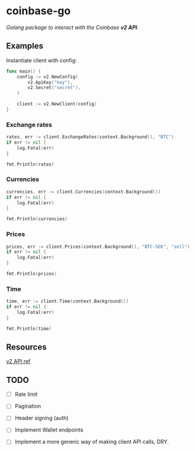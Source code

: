 # coinbase-go

_Golang package to interact with the Coinbase **v2 API**._

## Examples

Instantiate client with config:
```go
func main() {
	config := v2.NewConfig(
		v2.ApiKey("key"),
		v2.Secret("secret"),
	)

	client := v2.NewClient(config)
}
```

### Exchange rates

```go
rates, err := client.ExchangeRates(context.Background(), "BTC")
if err != nil {
	log.Fatal(err)
}

fmt.Println(rates)
```
### Currencies

```go
currencies, err := client.Currencies(context.Background())
if err != nil {
	log.Fatal(err)
}

fmt.Println(currencies)
```

### Prices

```go
prices, err := client.Prices(context.Background(), "BTC-SEK", "sell")
if err != nil {
	log.Fatal(err)
}

fmt.Println(prices)
```

### Time

```go
time, err := client.Time(context.Background())
if err != nil {
	log.Fatal(err)
}

fmt.Println(time)
```
## Resources

[v2 API ref](https://developers.coinbase.com/api/v2#introduction)
## TODO
* [ ] Rate limit
* [ ] Pagination
* [ ] Header signing (auth)
* [ ] Implement Wallet endpoints
* [ ] Implement a more generic way of making client API calls, DRY.

